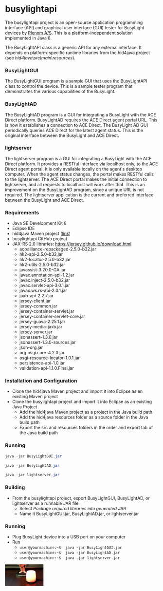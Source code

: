 # busylightapi

The busylightapi project is an open-source application programming interface (API) and graphical user interface (GUI) tester for BusyLight devices by [Plenom A/S](https://www.busylight.com/en_us/). This is a platform-independent solution implemented in Java 8.

The BusyLightAPI class is a generic API for any external interface. It depends on platform-specific runtime libraries from the hid4java project (see *hid4java\src\main\resources*). 

### BusyLightGUI

The BusyLightGUI program is a sample GUI that uses the BusyLightAPI class to control the device. This is a sample tester program that demonstrates the various capabilities of the BusyLight.

### BusyLightAD

The BusyLightAD program is a GUI for integrating a BusyLight with the ACE Direct platform. BusyLightAD requires the ACE Direct agent portal URL. This is how it establishes a connection to ACE Direct. The BusyLight AD GUI periodically queries ACE Direct for the latest agent status. This is the original interface between the BusyLight and ACE Direct.

### lightserver

The lightserver program is a GUI for integrating a BusyLight with the ACE Direct platform. It provides a RESTful interface via localhost only, to the ACE Direct agent portal. It is only available locally on the agent's desktop computer. When the agent status changes, the portal makes RESTful calls to the lightserver. The ACE Direct portal makes the initial connection to lightserver, and all requests to localhost will work after that. This is an improvement on the BusyLightAD program, since a unique URL is not required. The lightserver application is the current and preferred interface between the BusyLight and ACE Direct. 

### Requirements

* Java SE Development Kit 8
* Eclipse IDE
* hid4java Maven project ([link](https://github.com/gary-rowe/hid4java))
* busylightapi GitHub project
* JAX-RS 2.0 libraries: https://jersey.github.io/download.html
    * aopalliance-repackaged-2.5.0-b32.jar
    * hk2-api-2.5.0-b32.jar
    * hk2-locator-2.5.0-b32.jar
    * hk2-utils-2.5.0-b32.jar
    * javassist-3.20.0-GA.jar
    * javax.annotation-api-1.2.jar
    * javax.inject-2.5.0-b32.jar
    * javax.servlet-api-3.0.1.jar
    * javax.ws.rs-api-2.0.1.jar
    * jaxb-api-2.2.7.jar
    * jersey-client.jar
    * jersey-common.jar
    * jersey-container-servlet.jar
    * jersey-container-servlet-core.jar
    * jersey-guava-2.25.1.jar
    * jersey-media-jaxb.jar
    * jersey-server.jar
    * jsonassert-1.3.0.jar
    * jsonassert-1.3.0-sources.jar
    * json-org.jar
    * org.osgi.core-4.2.0.jar
    * osgi-resource-locator-1.0.1.jar
    * persistence-api-1.0.jar
    * validation-api-1.1.0.Final.jar

### Installation and Configuration

* Clone the hid4java Maven project and import it into Eclipse as en existing Maven project
* Clone the busylightapi project and import it into Eclipse as an existing Java Project
  * Add the hid4java Maven project as a project in the Java build path
  * Add the hid4java resources folder as a source folder in the Java build path
  * Export the src and resources folders in the order and export tab of the Java build path

### Running

```java
java -jar BusyLightGUI.jar
```

```java
java -jar BusyLightAD.jar
```

```java
java -jar lightserver.jar
```
	
### Building

* From the busylightapi project, export BusyLightGUI, BusyLightAD, or lightserver as a runnable JAR file
  * Select *Package required libraries into generated JAR*
  * Name it BusyLightGUI.jar, BusyLightAD.jar, or lightserver.jar

### Running

* Plug BusyLight device into a USB port on your computer
* Run 
	* ```user@yourmachine:~$  java -jar BusyLightGUI.jar```
	* ```user@yourmachine:~$  java -jar BusyLightAD.jar```
	* ```user@yourmachine:~$  java -jar lightserver.jar```

<p align="left">
	<img src="image/lit.jpg"  width="25%" height="25%" alt="BusyLight Omega"/>
</p>


